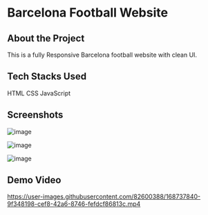 # Barcelona Football Website

## About the Project

This is a fully Responsive Barcelona football website with clean UI.

## Tech Stacks Used

HTML
CSS
JavaScript

## Screenshots

![image](https://user-images.githubusercontent.com/82600388/168223673-9d06d8b5-c63a-4fe8-a696-92ed821d568b.png)

![image](https://user-images.githubusercontent.com/82600388/168223703-bb6cfd75-165c-42a1-af08-924b00efe47a.png)

![image](https://user-images.githubusercontent.com/82600388/168223734-99d68471-8941-49fa-b2d9-d477b0ef12fc.png)

## Demo Video



https://user-images.githubusercontent.com/82600388/168737840-9f348198-cef8-42a6-8746-fefdcf86813c.mp4

